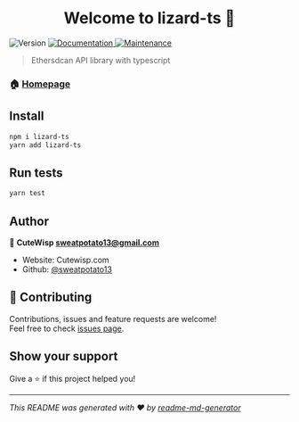 <h1 align="center">Welcome to lizard-ts 👋</h1>
<p>
  <img alt="Version" src="https://img.shields.io/badge/version-1.0.3-blue.svg?cacheSeconds=2592000" />
  <a href="https://github.com/sweatpotato13/lizard-ts" target="_blank">
    <img alt="Documentation" src="https://img.shields.io/badge/documentation-yes-brightgreen.svg" />
  </a>
  <a href="https://github.com/???/graphs/commit-activity" target="_blank">
    <img alt="Maintenance" src="https://img.shields.io/badge/Maintained%3F-yes-green.svg" />
  </a>
</p>

> Ethersdcan API library with typescript

### 🏠 [Homepage](https://github.com/sweatpotato13/lizard-ts)

## Install

```sh
npm i lizard-ts
yarn add lizard-ts
```

## Run tests

```sh
yarn test
```

## Author

👤 **CuteWisp <sweatpotato13@gmail.com>**

-   Website: Cutewisp.com
-   Github: [@sweatpotato13](https://github.com/sweatpotato13)

## 🤝 Contributing

Contributions, issues and feature requests are welcome!<br />Feel free to check [issues page](https://github.com/sweatpotato13/lizard-ts/issues).

## Show your support

Give a ⭐️ if this project helped you!

---

_This README was generated with ❤️ by [readme-md-generator](https://github.com/kefranabg/readme-md-generator)_
